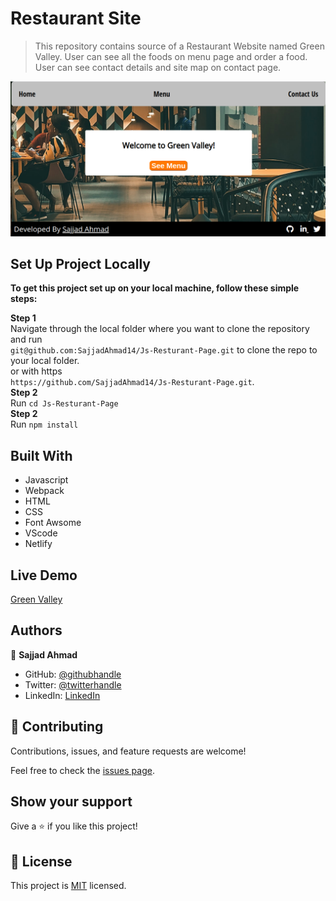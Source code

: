 # Restaurant Site

> This repository contains source of a Restaurant Website named Green Valley.
 User can see all the foods on menu page and order a food.
 User can see contact details and site map on contact page.

![screenshot](./src/images/screenshot.png)

## Set Up Project Locally

**To get this project set up on your local machine, follow these simple steps:**

**Step 1**<br>
Navigate through the local folder where you want to clone the repository and run<br>
`git@github.com:SajjadAhmad14/Js-Resturant-Page.git` to clone the repo to your local folder.<br>
or with https<br>
`https://github.com/SajjadAhmad14/Js-Resturant-Page.git`.<br>
**Step 2**<br>
Run `cd Js-Resturant-Page`<br>
**Step 2**<br>
Run `npm install`<br>

## Built With

- Javascript
- Webpack
- HTML
- CSS
- Font Awsome 
- VScode
- Netlify

## Live Demo

<a href = 'https://greenontop.netlify.app/' target = 'blank'>Green Valley</a>

## Authors

👤 **Sajjad Ahmad**

- GitHub: [@githubhandle](https://github.com/SajjadAhmad14)
- Twitter: [@twitterhandle](https://twitter.com/Sajjad_Ahmad14)
- LinkedIn: [LinkedIn](https://www.linkedin.com/in/sajjadahmad14)

## 🤝 Contributing

Contributions, issues, and feature requests are welcome!

Feel free to check the [issues page](https://github.com/SajjadAhmad14/Js-Resturant-Page/issues).

## Show your support

Give a ⭐️ if you like this project!

## 📝 License

This project is [MIT](lic.url) licensed.
